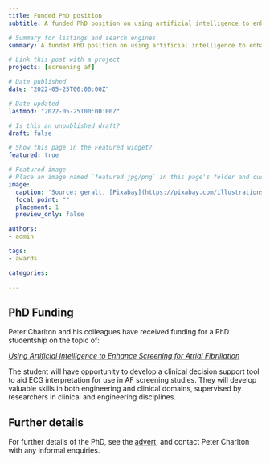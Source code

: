 ```yaml
---
title: Funded PhD position
subtitle: A funded PhD position on using artificial intelligence to enhance screening for atrial fibrillation

# Summary for listings and search engines
summary: A funded PhD position on using artificial intelligence to enhance screening for atrial fibrillation

# Link this post with a project
projects: [screening af]

# Date published
date: "2022-05-25T00:00:00Z"

# Date updated
lastmod: "2022-05-25T00:00:00Z"

# Is this an unpublished draft?
draft: false

# Show this page in the Featured widget?
featured: true

# Featured image
# Place an image named `featured.jpg/png` in this page's folder and customize its options here.
image:
  caption: 'Source: geralt, [Pixabay](https://pixabay.com/illustrations/artificial-intelligence-network-3706562/)'
  focal_point: ""
  placement: 1
  preview_only: false

authors:
- admin

tags:
- awards

categories:

---
```


## PhD Funding

Peter Charlton and his colleagues have received funding for a PhD studentship on the topic of:

_[Using Artificial Intelligence to Enhance Screening for Atrial Fibrillation](https://www.jobs.cam.ac.uk/job/34803/)_

The student will have opportunity to develop a clinical decision support tool to aid ECG interpretation for use in AF screening studies. They will develop valuable skills in both engineering and clinical domains, supervised by researchers in clinical and engineering disciplines.

## Further details

For further details of the PhD, see the [advert](https://www.jobs.cam.ac.uk/job/34803/), and contact Peter Charlton with any informal enquiries.